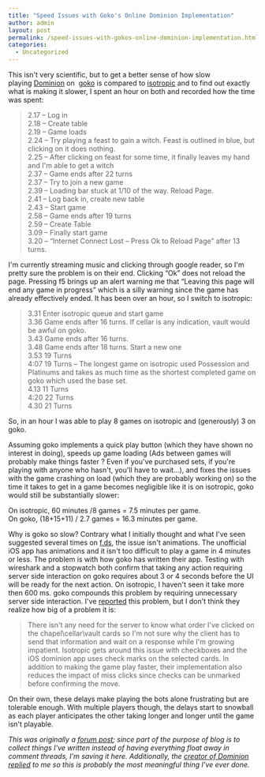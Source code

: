 ```yaml
---
title: "Speed Issues with Goko's Online Dominion Implementation"
author: admin
layout: post
permalink: /speed-issues-with-gokos-online-dominion-implementation.html
categories:
  - Uncategorized
---
```

This isn't very scientific, but to get a better sense of how slow playing [Dominion][1] on  [goko][2] is compared to [isotropic][3] and to find out exactly what is making it slower, I spent an hour on both and recorded how the time was spent:

> 2\.17 &#8211; Log in  
> 2\.18 &#8211; Create table  
> 2\.19 &#8211; Game loads  
> 2\.24 &#8211; Try playing a feast to gain a witch. Feast is outlined in blue, but clicking on it does nothing.  
> 2\.25 &#8211; After clicking on feast for some time, it finally leaves my hand and I'm able to get a witch  
> 2\.37 &#8211; Game ends after 22 turns  
> 2\.37 &#8211; Try to join a new game  
> 2\.39 &#8211; Loading bar stuck at 1/10 of the way. Reload Page.  
> 2\.41 &#8211; Log back in, create new table  
> 2\.43 &#8211; Start game  
> 2\.58 &#8211; Game ends after 19 turns  
> 2\.59 &#8211; Create Table  
> 3\.09 &#8211; Finally start game  
> 3\.20 &#8211; &#8220;Internet Connect Lost &#8211; Press Ok to Reload Page&#8221; after 13 turns.

I'm currently streaming music and clicking through google reader, so I'm pretty sure the problem is on their end. Clicking &#8220;Ok&#8221; does not reload the page. Pressing f5 brings up an alert warning me that &#8220;Leaving this page will end any game in progress&#8221; which is a silly warning since the game has already effectively ended. It has been over an hour, so I switch to isotropic:

> 3\.31 Enter isotropic queue and start game  
> 3\.36 Game ends after 16 turns. If cellar is any indication, vault would be awful on goko.  
> 3\.43 Game ends after 16 turns.  
> 3\.48 Game ends after 18 turns. Start a new one  
> 3\.53 19 Turns  
> 4\:07 19 Turns &#8211; The longest game on isotropic used Possession and Platinums and takes as much time as the shortest completed game on goko which used the base set.  
> 4\.13 11 Turns  
> 4\:20 22 Turns  
> 4\.30 21 Turns

So, in an hour I was able to play 8 games on isotropic and (generously) 3 on goko.

Assuming goko implements a quick play button (which they have shown no interest in doing), speeds up game loading (Ads between games will probably make things faster ? Even if you've purchased sets, if you're playing with anyone who hasn't, you'll have to wait&#8230;), and fixes the issues with the game crashing on load (which they are probably working on) so the time it takes to get in a game becomes negligible like it is on isotropic, goko would still be substantially slower:

On isotropic, 60 minutes /8 games = 7.5 minutes per game.  
On goko, (18+15+11) / 2.7 games = 16.3 minutes per game.

Why is goko so slow? Contrary what I initially thought and what I've seen suggested several times on [f.ds][4], the issue isn't animations. The unofficial iOS app has animations and it isn't too difficult to play a game in 4 minutes or less. The problem is with how goko has written their app. Testing with wireshark and a stopwatch both confirm that taking any action requiring server side interaction on goko requires about 3 or 4 seconds before the UI will be ready for the next action. On isotropic, I haven't seen it take more then 600 ms. goko compounds this problem by requiring unnecessary server side interaction. I've [reported][5] this problem, but I don't think they realize how big of a problem it is:

> There isn't any need for the server to know what order I've clicked on the chapel\cellar\vault cards so I'm not sure why the client has to send that information and wait on a response while I'm growing impatient. Isotropic gets around this issue with checkboxes and the iOS dominion app uses check marks on the selected cards. In addition to making the game play faster, their implementation also reduces the impact of miss clicks since checks can be unmarked before confirming the move.

On their own, these delays make playing the bots alone frustrating but are tolerable enough. With multiple players though, the delays start to snowball as each player anticipates the other taking longer and longer until the game isn't playable.

*This was originally a [forum post][6]; since part of the purpose of blog is to collect things I've written instead of having everything float away in comment threads, I'm saving it here. Additionally, the [creator of Dominion replied][7] to me so this is probably the most meaningful thing I've ever done.*

 [1]: http://boardgamegeek.com/boardgame/36218/dominion
 [2]: http://goko.com/games/
 [3]: http://dominion.isotropic.org/play
 [4]: http://forum.dominionstrategy.com/
 [5]: http://forum.dominionstrategy.com/index.php?topic=4738.msg110781#msg110781
 [6]: http://forum.dominionstrategy.com/index.php?topic=4895.msg115584#msg115584
 [7]: http://forum.dominionstrategy.com/index.php?topic=4895.msg115742#msg115742
